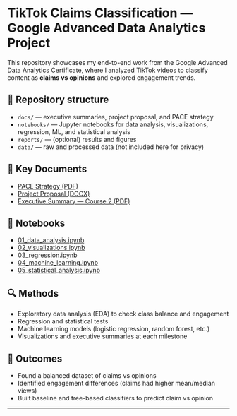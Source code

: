# TikTok Claims Classification — Google Advanced Data Analytics Project

This repository showcases my end-to-end work from the Google Advanced Data Analytics Certificate, where I analyzed TikTok videos to classify content as **claims vs opinions** and explored engagement trends.

## 📂 Repository structure
- `docs/` — executive summaries, project proposal, and PACE strategy  
- `notebooks/` — Jupyter notebooks for data analysis, visualizations, regression, ML, and statistical analysis  
- `reports/` — (optional) results and figures  
- `data/` — raw and processed data (not included here for privacy)

## 📑 Key Documents
- [PACE Strategy (PDF)](docs/Tik%20Tok%20PACE%20Strategy.pdf)  
- [Project Proposal (DOCX)](docs/_Tik%20Tok%20Project%20Proposal.docx)  
- [Executive Summary — Course 2 (PDF)](docs/Tik%20Tok%20Executive%20Summary%20Course%202.pdf)

## 📓 Notebooks
- [01_data_analysis.ipynb](notebooks/01_data_analysis.ipynb)  
- [02_visualizations.ipynb](notebooks/02_visualizations.ipynb)  
- [03_regression.ipynb](notebooks/03_regression.ipynb)  
- [04_machine_learning.ipynb](notebooks/04_machine_learning.ipynb)  
- [05_statistical_analysis.ipynb](notebooks/05_statistical_analysis.ipynb)

## 🔍 Methods
- Exploratory data analysis (EDA) to check class balance and engagement
- Regression and statistical tests
- Machine learning models (logistic regression, random forest, etc.)
- Visualizations and executive summaries at each milestone

## 🎯 Outcomes
- Found a balanced dataset of claims vs opinions
- Identified engagement differences (claims had higher mean/median views)
- Built baseline and tree-based classifiers to predict claim vs opinion

---

